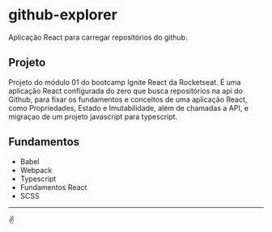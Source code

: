 # github-explorer

Aplicação React para carregar repositórios do github.

## Projeto

Projeto do módulo 01 do bootcamp Ignite React da Rocketseat. É uma aplicação React configurada do zero que busca repositórios na api do Github, para fixar os fundamentos e conceitos de uma aplicação React, como Propriedades, Estado e Imutabilidade, além de chamadas a API, e migraçao de um projeto javascript para typescript.

## Fundamentos

- Babel
- Webpack
- Typescript
- Fundamentos React
- SCSS

---

✌

